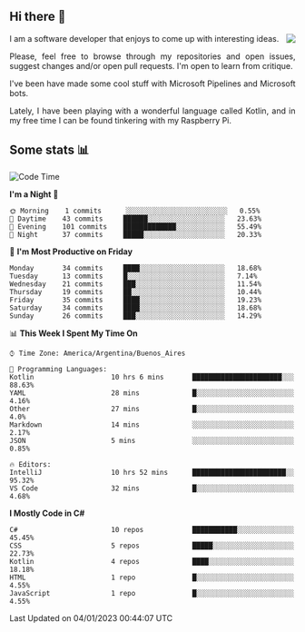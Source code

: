 ## Hi there :slightly_smiling_face:

<img src="https://github-readme-stats.vercel.app/api?username=victorgrycuk&show_icons=true&count_private=true&title_color=F7941E&icon_color=F7941E" align="right">

<p align="justify">
I am a software developer that enjoys to come up with interesting ideas.
<p/>

<p align= "justify">
Please, feel free to browse through my repositories and open issues, suggest changes and/or open pull requests. I'm open to learn from critique.
<p/>


<p align= "justify">
I've been have made some cool stuff with Microsoft Pipelines and Microsoft bots.
<p/>

<p align= "justify">
Lately, I have been playing with a wonderful language called Kotlin, and in my free time I can be found tinkering with my Raspberry Pi.
<p/>

## Some stats :bar_chart:
<!--START_SECTION:waka-->
![Code Time](http://img.shields.io/badge/Code%20Time-1%2C269%20hrs%2047%20mins-blue)

**I'm a Night 🦉** 

```text
🌞 Morning    1 commits      ░░░░░░░░░░░░░░░░░░░░░░░░░   0.55% 
🌆 Daytime    43 commits     ██████░░░░░░░░░░░░░░░░░░░   23.63% 
🌃 Evening    101 commits    █████████████░░░░░░░░░░░░   55.49% 
🌙 Night      37 commits     █████░░░░░░░░░░░░░░░░░░░░   20.33%

```
📅 **I'm Most Productive on Friday** 

```text
Monday       34 commits     ████░░░░░░░░░░░░░░░░░░░░░   18.68% 
Tuesday      13 commits     █░░░░░░░░░░░░░░░░░░░░░░░░   7.14% 
Wednesday    21 commits     ███░░░░░░░░░░░░░░░░░░░░░░   11.54% 
Thursday     19 commits     ██░░░░░░░░░░░░░░░░░░░░░░░   10.44% 
Friday       35 commits     ████░░░░░░░░░░░░░░░░░░░░░   19.23% 
Saturday     34 commits     ████░░░░░░░░░░░░░░░░░░░░░   18.68% 
Sunday       26 commits     ███░░░░░░░░░░░░░░░░░░░░░░   14.29%

```


📊 **This Week I Spent My Time On** 

```text
⌚︎ Time Zone: America/Argentina/Buenos_Aires

💬 Programming Languages: 
Kotlin                   10 hrs 6 mins       ██████████████████████░░░   88.63% 
YAML                     28 mins             █░░░░░░░░░░░░░░░░░░░░░░░░   4.16% 
Other                    27 mins             █░░░░░░░░░░░░░░░░░░░░░░░░   4.0% 
Markdown                 14 mins             ░░░░░░░░░░░░░░░░░░░░░░░░░   2.17% 
JSON                     5 mins              ░░░░░░░░░░░░░░░░░░░░░░░░░   0.85%

🔥 Editors: 
IntelliJ                 10 hrs 52 mins      ███████████████████████░░   95.32% 
VS Code                  32 mins             █░░░░░░░░░░░░░░░░░░░░░░░░   4.68%

```

**I Mostly Code in C#** 

```text
C#                       10 repos            ███████████░░░░░░░░░░░░░░   45.45% 
CSS                      5 repos             █████░░░░░░░░░░░░░░░░░░░░   22.73% 
Kotlin                   4 repos             ████░░░░░░░░░░░░░░░░░░░░░   18.18% 
HTML                     1 repo              █░░░░░░░░░░░░░░░░░░░░░░░░   4.55% 
JavaScript               1 repo              █░░░░░░░░░░░░░░░░░░░░░░░░   4.55%

```



 Last Updated on 04/01/2023 00:44:07 UTC
<!--END_SECTION:waka-->
